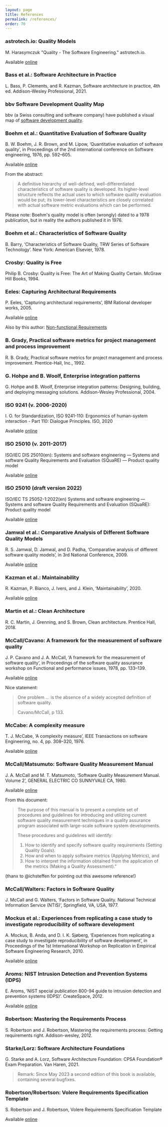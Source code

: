 ```yaml
---
layout: page
title: References
permalink: /references/
order: 70
---
```


<a id="astrotech"></a>
### astrotech.io: Quality Models

M. Harasymczuk "Quality - The Software Engineering." astrotech.io. 

Available [online](https://dev.astrotech.io/sonarqube/quality-models.html)

<a id="bass2021software"></a>

### Bass et al.: Software Architecture in Practice

L. Bass, P. Clements, and R. Kazman, Software architecture in practice, 4th ed. Addison-Wesley Professional, 2021.

<a id="bbvquality"></a>
### bbv Software Development Quality Map

bbv (a Swiss consulting and software company) have published a visual map of [software development quality](https://quality.bbv.ch/).



<a id="boehm1976quantitative"></a>
### Boehm et al.: Quantitative Evaluation of Software Quality

B. W. Boehm, J. R. Brown, and M. Lipow, ‘Quantitative evaluation of software quality’, in Proceedings of the 2nd international conference on Software engineering, 1976, pp. 592–605.

Available [online](https://dl.acm.org/doi/10.5555/800253.807736)

From the abstract:

>A definitive hierarchy of well-defined, well-differentiated characteristics of software quality is developed. 
>Its higher-level structure reflects the actual uses to which software quality evaluation would be put; its lower-level characteristics are closely correlated with actual software metric evaluations which can be performed.

Please note: Boehm's quality model is often (wrongly) dated to a 1978 publication, but in reality the authors published it in 1976.

<a id="boehm1978characteristics"></a>
### Boehm et al.: Characteristics of Software Quality

B. Barry, ‘Characteristics of Software Quality, TRW Series of Software Technology’. New York: American Elsevier, 1978.

<a id="crosby-quality"></a>
### Crosby: Quality is Free

Philip B. Crosby: Quality is Free: The Art of Making Quality Certain. McGraw Hill Books, 1994.

<a id="eeles2005capturing"></a>
### Eeles: Capturing Architectural Requirements

P. Eeles, ‘Capturing architectural requirements’, IBM Rational developer works, 2005.

Available [online](https://web.archive.org/web/20201112020231/http://www.ibm.com/developerworks/rational/library/4706.html#N100A7) 

Also by this author: [Non-functional Requirements](https://pdfs.semanticscholar.org/f3bb/91080c4573f6f78f30bc5b48bda3ef252bf2.pdf)

<a id="grady1992practical"></a>
### B. Grady, Practical software metrics for project management and process improvement

R. B. Grady, Practical software metrics for project management and process improvement. Prentice-Hall, Inc., 1992.

<a id="hohpe2004enterprise"></a>
### G. Hohpe and B. Woolf, Enterprise integration patterns

G. Hohpe and B. Woolf, Enterprise integration patterns: Designing, building, and deploying messaging solutions. Addison-Wesley Professional, 2004.

<a id="iso-9241-110"></a>
### ISO 9241 (v. 2006-2020)

I. O. for Standardization, ISO 9241-110: Ergonomics of human-system interaction - Part 110: Dialogue Principles. ISO, 2020

Available [online](https://www.iso.org/obp/ui/#iso:std:iso:9241:-110:ed-2:v1:en)

<a id="iso-25010-2011"></a>
### ISO 25010 (v. 2011-2017)

ISO/IEC DIS 25010(en): Systems and software engineering — Systems and software Quality Requirements and Evaluation (SQuaRE) — Product quality model

Available [online](https://www.iso.org/obp/ui/#iso:std:iso-iec:25010:dis:ed-2:v1:en)

<a id="iso-25010-2022"></a>
### ISO 25010 (draft version 2022)

ISO/IEC TS 25052-1:2022(en)
Systems and software engineering — Systems and software Quality Requirements and Evaluation (SQuaRE): Product quality model

Available [online](https://www.iso.org/obp/ui/#iso:std:iso-iec:25010:dis:ed-2:v1:en)

<a id="jamwal"></a>
### Jamwal et al.: Comparative Analysis of Different Software Quality Models

R. S. Jamwal, D. Jamwal, and D. Padha, ‘Comparative analysis of different software quality models’, in 3rd National Conference, 2009.

Available [online](https://docplayer.net/15320992-Comparative-analysis-of-different-software-quality-models.html)

<a id="kazman-maintainability"></a>
### Kazman et al.: Maintainability

R. Kazman, P. Bianco, J. Ivers, and J. Klein, ‘Maintainability’, 2020.

Available [online](https://resources.sei.cmu.edu/asset_files/TechnicalReport/2020_005_001_650490.pdf)

<a id="martin-clean-architecture"></a>
### Martin et al.: Clean Architecture

R. C. Martin, J. Grenning, and S. Brown, Clean architecture.
Prentice Hall, 2018.

<a id="mccall"></a>
### McCall/Cavano: A framework for the measurement of software quality 

J. P. Cavano and J. A. McCall, ‘A framework for the measurement of software quality’, in Proceedings of the software quality assurance workshop on Functional and performance issues, 1978, pp. 133–139.

Available [online](https://doi.org/10.1145/953579.811113)

Nice statement: 

>One problem ... is the absence of a widely accepted definition of software quality.
>
>Cavano/McCall, p 133.

<a id="mccabe1976complexity"></a>
### McCabe: A complexity measure

T. J. McCabe, ‘A complexity measure’, IEEE Transactions on software Engineering, no. 4, pp. 308–320, 1976. 

Available [online](https://www.cs.mtsu.edu/~untch/6050/private/McCabe1976.pdf)

<a id="mccall1980software"></a>
### McCall/Matsumuto: Software Quality Measurement Manual 

J. A. McCall and M. T. Matsumoto, ‘Software Quality Measurement Manual. Volume 2’, GENERAL ELECTRIC CO SUNNYVALE CA, 1980.

Available [online](https://apps.dtic.mil/sti/pdfs/ADA086986.pdf)

From this document:

>The purpose of this manual is to present a complete set of procedures and guidelines for introducing and utilizing current software quality measurement techniques in a quality assurance program associated with large-scale software system developments.
>
>These procedures and guidelines will identify:
>
>1. How to identify and specify software quality requirements (Setting Quality Goals).
>2. How and when to apply software metrics (Applying Metrics), and
>3. How to interpret the information obtained from the application of the metrics (Making a Quality Assessment)."


(thanx to @ichsteffen for pointing out this awesome reference!)

<a id="mccall1977factors"></a>
### McCall/Walters: Factors in Software Quality

J. McCall and G. Walters, ‘Factors in Software Quality. National Technical Information Service (NTIS)’, Springfield, VA, USA, 1977.

<a id="mockus2010experiences"></a>
### Mockus et al.: Experiences from replicating a case study to investigate reproducibility of software development

A. Mockus, B. Anda, and D. I. K. Sjøberg, ‘Experiences from replicating a case study to investigate reproducibility of software development’, in Proceedings of the 1st International Workshop on Replication in Empirical Software Engineering Research, 2010.

Available [online](https://www.academia.edu/download/48902272/Experiences_from_replicating_a_case_stud20160917-12517-1j07fpz.pdf)

<a id="nist-idps"></a>
### Aroms: NIST Intrusion Detection and Prevention Systems (IDPS)

E. Aroms, ‘NIST special publication 800-94 guide to intrusion detection and prevention systems (IDPS)’. CreateSpace, 2012.

Available [online](https://nvlpubs.nist.gov/nistpubs/Legacy/SP/nistspecialpublication800-94.pdf)

<a id="robertson2012mastering"></a>
### Robertson: Mastering the Requirements Process 

S. Robertson and J. Robertson, Mastering the requirements process: Getting requirements right. Addison-wesley, 2012.

<a id="starke2021software"></a>
### Starke/Lorz: Software Architecture Foundations 

G. Starke and A. Lorz, Software Architecture Foundation: CPSA Foundation® Exam Preparation. Van Haren, 2021.

>Remark: Since May 2023 a second edition of this book is available, containing several bugfixes.


<a id="volere"></a>
### Robertson/Robertson: Volere Requirements Specification Template

S. Robertson and J. Robertson, Volere Requirements Specification Template

Available [online](https://www.cin.ufpe.br/~in1020/docs/publicacoes/Volere_template16.pdf)

